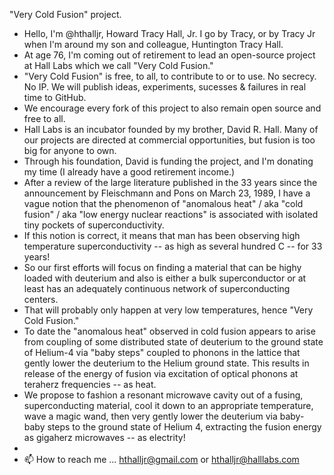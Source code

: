 "Very Cold Fusion" project.
- Hello, I'm @hthalljr, Howard Tracy Hall, Jr. I go by Tracy, or by Tracy Jr when I'm around my son and colleague, Huntington Tracy Hall.
- At age 76, I'm coming out of retirement to lead an open-source project at Hall Labs which we call "Very Cold Fusion."
- "Very Cold Fusion" is free, to all, to contribute to or to use. No secrecy. No IP. We will publish ideas, experiments, sucesses & failures in real time to GitHub.
- We encourage every fork of this project to also remain open source and free to all.
- Hall Labs is an incubator founded by my brother, David R. Hall. Many of our projects are directed at commercial opportunities, but fusion is too big for anyone to own.
- Through his foundation, David is funding the project, and I'm donating my time (I already have a good retirement income.)
- After a review of the large literature published in the 33 years since the announcement by Fleischmann and Pons on March 23, 1989, I have a vague notion that the phenomenon of "anomalous heat" / aka "cold fusion" / aka "low energy nuclear reactions" is associated with isolated tiny pockets of superconductivity.
- If this notion is correct, it means that man has been observing high temperature superconductivity -- as high as several hundred C -- for 33 years!
- So our first efforts will focus on finding a material that can be highy loaded with deuterium and also is either a bulk superconductor or at least has an adequately continuous network of superconducting centers.
- That will probably only happen at very low temperatures, hence  "Very Cold Fusion."
- To date the "anomalous heat" observed in cold fusion appears to arise from coupling of some distributed state of deuterium to the ground state of Helium-4 via "baby steps" coupled to phonons in the lattice that gently lower the deuterium to the Helium ground state. This results in release of the energy of fusion via excitation of optical phonons at teraherz frequencies -- as heat.
- We propose to fashion a resonant microwave cavity out of a fusing, superconducting material, cool it down to an appropriate temperature, wave a magic wand, then very gently lower the deuterium via baby-baby steps to the ground state of Helium 4, extracting the fusion energy as gigaherz microwaves -- as electrity!
-   
- 📫 How to reach me ... hthalljr@gmail.com or hthalljr@halllabs.com

<!---
hthalljr/hthalljr is a ✨ special ✨ repository because its `README.md` (this file) appears on your GitHub profile.
You can click the Preview link to take a look at your changes.
--->
